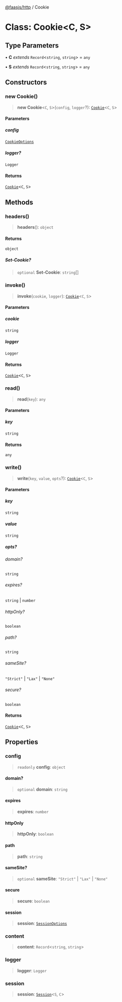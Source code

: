 [@faasjs/http](../README.md) / Cookie

# Class: Cookie\<C, S\>

## Type Parameters

• **C** *extends* `Record`\<`string`, `string`\> = `any`

• **S** *extends* `Record`\<`string`, `string`\> = `any`

## Constructors

### new Cookie()

> **new Cookie**\<`C`, `S`\>(`config`, `logger`?): [`Cookie`](Cookie.md)\<`C`, `S`\>

#### Parameters

##### config

[`CookieOptions`](../type-aliases/CookieOptions.md)

##### logger?

`Logger`

#### Returns

[`Cookie`](Cookie.md)\<`C`, `S`\>

## Methods

### headers()

> **headers**(): `object`

#### Returns

`object`

##### Set-Cookie?

> `optional` **Set-Cookie**: `string`[]

### invoke()

> **invoke**(`cookie`, `logger`): [`Cookie`](Cookie.md)\<`C`, `S`\>

#### Parameters

##### cookie

`string`

##### logger

`Logger`

#### Returns

[`Cookie`](Cookie.md)\<`C`, `S`\>

### read()

> **read**(`key`): `any`

#### Parameters

##### key

`string`

#### Returns

`any`

### write()

> **write**(`key`, `value`, `opts`?): [`Cookie`](Cookie.md)\<`C`, `S`\>

#### Parameters

##### key

`string`

##### value

`string`

##### opts?

###### domain?

`string`

###### expires?

`string` \| `number`

###### httpOnly?

`boolean`

###### path?

`string`

###### sameSite?

`"Strict"` \| `"Lax"` \| `"None"`

###### secure?

`boolean`

#### Returns

[`Cookie`](Cookie.md)\<`C`, `S`\>

## Properties

### config

> `readonly` **config**: `object`

#### domain?

> `optional` **domain**: `string`

#### expires

> **expires**: `number`

#### httpOnly

> **httpOnly**: `boolean`

#### path

> **path**: `string`

#### sameSite?

> `optional` **sameSite**: `"Strict"` \| `"Lax"` \| `"None"`

#### secure

> **secure**: `boolean`

#### session

> **session**: [`SessionOptions`](../type-aliases/SessionOptions.md)

### content

> **content**: `Record`\<`string`, `string`\>

### logger

> **logger**: `Logger`

### session

> **session**: [`Session`](Session.md)\<`S`, `C`\>
